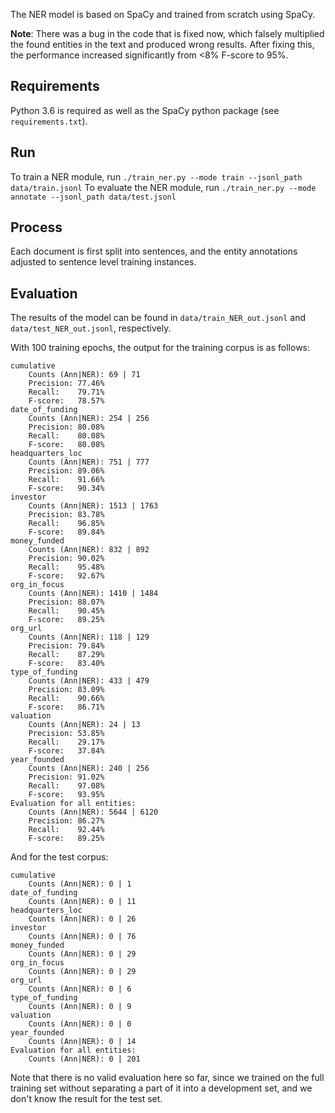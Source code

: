 The NER model is based on SpaCy and trained from scratch using SpaCy.

__Note__: There was a bug in the code that is fixed now, which falsely multiplied the found entities in the text and produced wrong results. After fixing this, the performance increased significantly from <8% F-score to 95%.

## Requirements
Python 3.6 is required as well as the SpaCy python package (see `requirements.txt`).

## Run
To train a NER module, run `./train_ner.py --mode train --jsonl_path data/train.jsonl`
To evaluate the NER module, run `./train_ner.py --mode annotate --jsonl_path data/test.jsonl`

## Process
Each document is first split into sentences, and the entity annotations adjusted to sentence level training instances. 

## Evaluation
The results of the model can be found in `data/train_NER_out.jsonl` and `data/test_NER_out.jsonl`, respectively.

With 100 training epochs, the output for the training corpus is as follows:
```
cumulative
	Counts (Ann|NER): 69 | 71
	Precision: 77.46%
	Recall:    79.71%
	F-score:   78.57%
date_of_funding
	Counts (Ann|NER): 254 | 256
	Precision: 80.08%
	Recall:    80.08%
	F-score:   80.08%
headquarters_loc
	Counts (Ann|NER): 751 | 777
	Precision: 89.06%
	Recall:    91.66%
	F-score:   90.34%
investor
	Counts (Ann|NER): 1513 | 1763
	Precision: 83.78%
	Recall:    96.85%
	F-score:   89.84%
money_funded
	Counts (Ann|NER): 832 | 892
	Precision: 90.02%
	Recall:    95.48%
	F-score:   92.67%
org_in_focus
	Counts (Ann|NER): 1410 | 1484
	Precision: 88.07%
	Recall:    90.45%
	F-score:   89.25%
org_url
	Counts (Ann|NER): 118 | 129
	Precision: 79.84%
	Recall:    87.29%
	F-score:   83.40%
type_of_funding
	Counts (Ann|NER): 433 | 479
	Precision: 83.09%
	Recall:    90.66%
	F-score:   86.71%
valuation
	Counts (Ann|NER): 24 | 13
	Precision: 53.85%
	Recall:    29.17%
	F-score:   37.84%
year_founded
	Counts (Ann|NER): 240 | 256
	Precision: 91.02%
	Recall:    97.08%
	F-score:   93.95%
Evaluation for all entities:
	Counts (Ann|NER): 5644 | 6120
	Precision: 86.27%
	Recall:    92.44%
	F-score:   89.25%
```

And for the test corpus:
```
cumulative
	Counts (Ann|NER): 0 | 1
date_of_funding
	Counts (Ann|NER): 0 | 11
headquarters_loc
	Counts (Ann|NER): 0 | 26
investor
	Counts (Ann|NER): 0 | 76
money_funded
	Counts (Ann|NER): 0 | 29
org_in_focus
	Counts (Ann|NER): 0 | 29
org_url
	Counts (Ann|NER): 0 | 6
type_of_funding
	Counts (Ann|NER): 0 | 9
valuation
	Counts (Ann|NER): 0 | 0
year_founded
	Counts (Ann|NER): 0 | 14
Evaluation for all entities:
	Counts (Ann|NER): 0 | 201
```

Note that there is no valid evaluation here so far, since we trained on the full training set without separating a part of it into a development set, and we don't know the result for the test set.